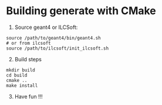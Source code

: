 
# Building generate with CMake

1. Source geant4 or ILCSoft:

```shell
source /path/to/geant4/bin/geant4.sh
# or from ilcsoft
source /path/to/ilcsoft/init_ilcsoft.sh
```

2. Build steps

```shell
mkdir build
cd build
cmake ..
make install
```

3. Have fun !!!